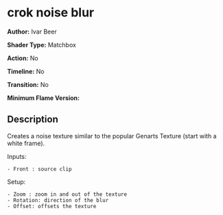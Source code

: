 # crok noise blur

**Author:** Ivar Beer

**Shader Type:** Matchbox

**Action:** No

**Timeline:** No

**Transition:** No

**Minimum Flame Version:** 


## Description
Creates a noise texture similar to the popular Genarts Texture (start with a white frame).

Inputs:

    - Front : source clip

Setup:

    - Zoom : zoom in and out of the texture
    - Rotation: direction of the blur
    - Offset: offsets the texture
